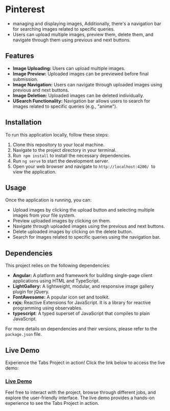 # Pinterest
- managing and displaying images, Additionally, there's a navigation bar for searching images related to specific queries.
- Users can upload multiple images, preview them, delete them, and navigate through them using previous and next buttons. 

## Features

- **Image Uploading:** Users can upload multiple images.
- **Image Preview:** Uploaded images can be previewed before final submission.
- **Image Navigation:** Users can navigate through uploaded images using previous and next buttons.
- **Image Deletion:** Uploaded images can be deleted individually.
- **USearch Functionality:** Navigation bar allows users to search for images related to specific queries (e.g., "anime").

## Installation
To run this application locally, follow these steps:
1. Clone this repository to your local machine.
2. Navigate to the project directory in your terminal.
3. Run` npm install` to install the necessary dependencies.
4. Run `ng serve` to start the development server.
5. Open your web browser and navigate to `http://localhost:4200/ `to view the application.

## Usage
Once the application is running, you can:
- Upload images by clicking the upload button and selecting multiple images from your file system.
- Preview uploaded images by clicking on them.
- Navigate through uploaded images using the previous and next buttons.
- Delete uploaded images by clicking on the delete button.
- Search for images related to specific queries using the navigation bar.

## Dependencies
This project relies on the following dependencies:
- **Angular:** A platform and framework for building single-page client applications using HTML and TypeScript.
- **LightGallery:** A lightweight, modular, and responsive image gallery plugin for jQuery.
- **FontAwesome:** A popular icon set and toolkit.
- **rxjs:** Reactive Extensions for JavaScript. It is a library for reactive programming using observables.
- **typescript**: A typed superset of JavaScript that compiles to plain JavaScript.

For more details on dependencies and their versions, please refer to the `package.json` file.

## Live Demo

Experience the Tabs Project in action! Click the link below to access the live demo:

### [Live Demo](https://basmasalim.github.io/Pinterest-by-Angular-/)

Feel free to interact with the project, browse through different jobs, and explore the user-friendly interface. The live demo provides a hands-on experience to see the Tabs Project in action.
